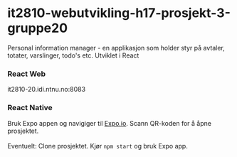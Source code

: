 # it2810-webutvikling-h17-prosjekt-3-gruppe20

Personal information manager -  en applikasjon som holder styr på avtaler, totater, varslinger, todo's etc. 
Utviklet i React

### React Web

it2810-20.idi.ntnu.no:8083

### React Native

Bruk Expo appen og navigiger til [Expo.io](https://goo.gl/exATXX). Scann QR-koden for å åpne prosjektet. 
<br>
<br>
Eventuelt: Clone prosjektet. Kjør `npm start` og bruk Expo app. 
